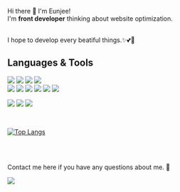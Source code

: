 Hi there 👋 I'm Eunjee! <br/>
I'm <b>front developer</b> thinking about website optimization.

<br />
I hope to develop every beatiful things.✨💕💛

<br />

## Languages & Tools
<img src="https://img.shields.io/badge/HTML-FF4D00?style=flat-square&logo=HTML5&logoColor=white"/> <img src="https://img.shields.io/badge/SCSS-CC6699?style=flat-square&logo=SASS&logoColor=white"/> <img src="https://img.shields.io/badge/Javascript-F7DF1E?style=flat-square&logo=Javascript&logoColor=black"/> 
<img src="https://img.shields.io/badge/Typescript-3178C6?style=flat-square&logo=Typescript&logoColor=white"/> 
<br />
<img src="https://img.shields.io/badge/React-0094F5?style=flat-square&logo=React&logoColor=white"/> 
<img src="https://img.shields.io/badge/Next.js-000000?style=flat-square&logo=Next.js&logoColor=white"/> 
<img src="https://img.shields.io/badge/Tailwind css-06B6D4?style=flat-square&logo=tailwindcss&logoColor=white"/> 
<img src="https://img.shields.io/badge/Vue.js-4FC08D?style=flat-square&logo=Vue.js&logoColor=white"/> 
<img src="https://img.shields.io/badge/Nuxt.js-00DC82?style=flat-square&logo=Nuxt.js&logoColor=white"/> 
<img src="https://img.shields.io/badge/vuetify-1867C0?style=flat-square&logo=vuetify&logoColor=white"/> 

<img src="https://img.shields.io/badge/turborepo-EF4444?style=flat-square&logo=turborepo&logoColor=white"/> <img src="https://img.shields.io/badge/jira-0052CC?style=flat-square&logo=jira&logoColor=white"/> <img src="https://img.shields.io/badge/Git-F05032?style=flat-square&logo=Git&logoColor=white"/>

<br />

[![Top Langs](https://github-readme-stats.vercel.app/api/top-langs/?username=wwowww&layout=compact&theme=본인이선택한테마명&langs_count=8)](https://github.com/anuraghazra/github-readme-stats)

<br />
<br />

Contact me here if you have any questions about me. 🙂 

<a href="mailto:passby_time@naver.com" target="_blank"><img src="https://img.shields.io/badge/passby_time@naver.com-A100FF?style=flat-square&logo=Gmail&logoColor=white"/></a> 

